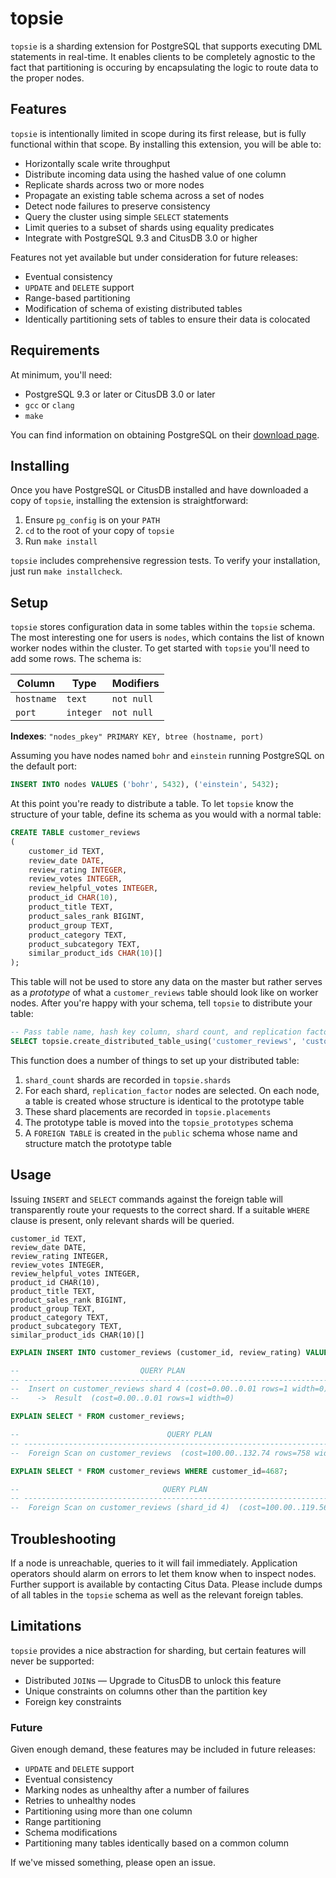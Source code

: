 # topsie

`topsie` is a sharding extension for PostgreSQL that supports executing DML statements in real-time. It enables clients to be completely agnostic to the fact that partitioning is occuring by encapsulating the logic to route data to the proper nodes.

## Features

`topsie` is intentionally limited in scope during its first release, but is fully functional within that scope. By installing this extension, you will be able to:

  * Horizontally scale write throughput
  * Distribute incoming data using the hashed value of one column
  * Replicate shards across two or more nodes
  * Propagate an existing table schema across a set of nodes
  * Detect node failures to preserve consistency
  * Query the cluster using simple `SELECT` statements
  * Limit queries to a subset of shards using equality predicates
  * Integrate with PostgreSQL 9.3 and CitusDB 3.0 or higher

Features not yet available but under consideration for future releases:

  * Eventual consistency
  * `UPDATE` and `DELETE` support
  * Range-based partitioning
  * Modification of schema of existing distributed tables
  * Identically partitioning sets of tables to ensure their data is colocated

## Requirements

At minimum, you'll need:

  * PostgreSQL 9.3 or later or CitusDB 3.0 or later
  * `gcc` or `clang`
  * `make`

You can find information on obtaining PostgreSQL on their [download page](http://www.postgresql.org/download/).

## Installing

Once you have PostgreSQL or CitusDB installed and have downloaded a copy of `topsie`, installing the extension is straightforward:

  1. Ensure `pg_config` is on your `PATH`
  2. `cd` to the root of your copy of `topsie`
  3. Run `make install`

`topsie` includes comprehensive regression tests. To verify your installation, just run `make installcheck`.

## Setup

`topsie` stores configuration data in some tables within the `topsie` schema. The most interesting one for users is `nodes`, which contains the list of known worker nodes within the cluster. To get started with `topsie` you'll need to add some rows. The schema is:

| Column     | Type      | Modifiers   |
| ---------- | --------- | ----------- |
| `hostname` | `text`    | `not null`  |
| `port`     | `integer` | `not null`  |

**Indexes**:
  `"nodes_pkey" PRIMARY KEY, btree (hostname, port)`

Assuming you have nodes named `bohr` and `einstein` running PostgreSQL on the default port:

```sql
INSERT INTO nodes VALUES ('bohr', 5432), ('einstein', 5432);
```

At this point you're ready to distribute a table. To let `topsie` know the structure of your table, define its schema as you would with a normal table:

```sql
CREATE TABLE customer_reviews
(
    customer_id TEXT,
    review_date DATE,
    review_rating INTEGER,
    review_votes INTEGER,
    review_helpful_votes INTEGER,
    product_id CHAR(10),
    product_title TEXT,
    product_sales_rank BIGINT,
    product_group TEXT,
    product_category TEXT,
    product_subcategory TEXT,
    similar_product_ids CHAR(10)[]
);
```

This table will not be used to store any data on the master but rather serves as a _prototype_ of what a `customer_reviews` table should look like on worker nodes. After you're happy with your schema, tell `topsie` to distribute your table:

```sql
-- Pass table name, hash key column, shard count, and replication factor
SELECT topsie.create_distributed_table_using('customer_reviews', 'customer_id', 16, 2);
```

This function does a number of things to set up your distributed table:

  1. `shard_count` shards are recorded in `topsie.shards`
  2. For each shard, `replication_factor` nodes are selected. On each node, a table is created whose structure is identical to the prototype table
  3. These shard placements are recorded in `topsie.placements`
  4. The prototype table is moved into the `topsie_prototypes` schema
  5. A `FOREIGN TABLE` is created in the `public` schema whose name and structure match the prototype table

## Usage

Issuing `INSERT` and `SELECT` commands against the foreign table will transparently route your requests to the correct shard. If a suitable `WHERE` clause is present, only relevant shards will be queried.

    customer_id TEXT,
    review_date DATE,
    review_rating INTEGER,
    review_votes INTEGER,
    review_helpful_votes INTEGER,
    product_id CHAR(10),
    product_title TEXT,
    product_sales_rank BIGINT,
    product_group TEXT,
    product_category TEXT,
    product_subcategory TEXT,
    similar_product_ids CHAR(10)[]


```sql
EXPLAIN INSERT INTO customer_reviews (customer_id, review_rating) VALUES (4687, 5);

--                           QUERY PLAN
-- --------------------------------------------------------------------
--  Insert on customer_reviews shard 4 (cost=0.00..0.01 rows=1 width=0)
--    ->  Result  (cost=0.00..0.01 rows=1 width=0)

EXPLAIN SELECT * FROM customer_reviews;

--                                 QUERY PLAN
-- --------------------------------------------------------------------------
--  Foreign Scan on customer_reviews  (cost=100.00..132.74 rows=758 width=84)

EXPLAIN SELECT * FROM customer_reviews WHERE customer_id=4687;

--                                QUERY PLAN
-- -------------------------------------------------------------------------------------
--  Foreign Scan on customer_reviews (shard_id 4)  (cost=100.00..119.56 rows=4 width=84)
```

## Troubleshooting

If a node is unreachable, queries to it will fail immediately. Application operators should alarm on errors to let them know when to inspect nodes. Further support is available by contacting Citus Data. Please include dumps of all tables in the `topsie` schema as well as the relevant foreign tables.

## Limitations

`topsie` provides a nice abstraction for sharding, but certain features will never be supported:

  * Distributed `JOIN`s — Upgrade to CitusDB to unlock this feature
  * Unique constraints on columns other than the partition key
  * Foreign key constraints

### Future

Given enough demand, these features may be included in future releases:

  * `UPDATE` and `DELETE` support
  * Eventual consistency
  * Marking nodes as unhealthy after a number of failures
  * Retries to unhealthy nodes
  * Partitioning using more than one column
  * Range partitioning
  * Schema modifications
  * Partitioning many tables identically based on a common column

If we've missed something, please open an issue.
